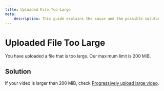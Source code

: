 ```yaml
---
title: Uploaded File Too Large
meta: 
    description: This guide explains the cause and the possible solutions for the Uploaded File Too Large error.
---
```


# Uploaded File Too Large

You have uploaded a file that is too large. Our maximum limit is 200 MiB.

## Solution

If your video is larger than 200 MiB, check [Progressively upload large video](https://api.video/blog/tutorials/progressively-upload-large-video-files-without-compromising-on-speed/).
